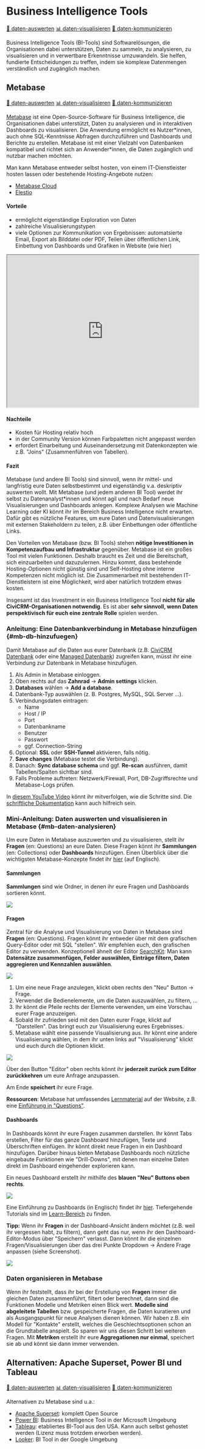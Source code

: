 # Business Intelligence Tools 
[🔢 daten-auswerten](./../1-datenlebenszyklus.html#daten-auswerten)
[📊 daten-visualisieren](./../1-datenlebenszyklus.html#daten-visualisieren) 
[💬 daten-kommunizieren](./../1-datenlebenszyklus.html#daten-kommunizieren)

Business Intelligence Tools (BI-Tools) sind Softwarelösungen, die Organisationen dabei unterstützen, Daten zu sammeln, zu analysieren, zu visualisieren und in verwertbare Erkenntnisse umzuwandeln. Sie helfen, fundierte Entscheidungen zu treffen, indem sie komplexe Datenmengen verständlich und zugänglich machen.



## Metabase
[🔢 daten-auswerten](./../1-datenlebenszyklus.html#daten-auswerten)
[📊 daten-visualisieren](./../1-datenlebenszyklus.html#daten-visualisieren) 
[💬 daten-kommunizieren](./../1-datenlebenszyklus.html#daten-kommunizieren)

[Metabase](https://www.metabase.com) ist eine Open-Source-Software für Business Intelligence, die Organisationen dabei unterstützt, Daten zu analysieren und in interaktiven Dashboards zu visualisieren. Die Anwendung ermöglicht es Nutzer\*innen, auch ohne SQL-Kenntnisse Abfragen durchzuführen und Dashboards und Berichte zu erstellen. Metabase ist mit einer Vielzahl von Datenbanken kompatibel und richtet sich an Anwender\*innen, die Daten zugänglich und nutzbar machen möchten.

Man kann Metabase entweder selbst hosten, von einem IT-Dienstleister hosten lassen oder bestehende Hosting-Angebote nutzen:

- [Metabase Cloud](https://www.metabase.com/pricing/)
- [Elestio](https://elest.io/open-source/metabase])


#### Vorteile
- ermöglicht eigenständige Exploration von Daten
- zahlreiche Visualisierungstypen
- viele Optionen zur Kommunikation von Ergebnissen: automatsierte Email, Export als Bilddatei oder PDF, Teilen über öffentlichen Link, Einbettung von Dashboards und Grafiken in Website (wie hier)

<iframe width="100%" height="400px%" src="https://mtbs.correlaid.org/public/question/d0f6fa28-8270-4d51-afef-0e3218a4af94"></iframe>

#### Nachteile
- Kosten für Hosting relativ hoch
- in der Community Version können Farbpaletten nicht angepasst werden
- erfordert Einarbeitung und Auseinandersetzung mit Datenkonzepten wie z.B. "Joins" (Zusammenführen von Tabellen). 

#### Fazit 
Metabase (und andere BI Tools) sind sinnvoll, wenn ihr mittel- und langfristig eure Daten selbstbestimmt und eigenständig v.a. deskriptiv auswerten wollt. Mit Metabase (und jedem anderen BI Tool) werdet ihr selbst zu Datenanalyst*innen und könnt agil und nach Bedarf neue Visualisierungen und Dashboards anlegen. Komplexe Analysen wie Machine Learning oder KI könnt ihr im Bereich Business Intelligence nicht erwarten. Dafür gibt es nützliche Features, um eure Daten und Datenvisualisierungen mit externen Stakeholdern zu teilen, z.B. über Einbettungen oder öffentliche Links.

Den Vorteilen von Metabase (bzw. BI Tools) stehen **nötige Investitionen in Kompetenzaufbau und Infrastruktur** gegenüber. Metabase ist ein großes Tool mit vielen Funktionen. 
Deshalb braucht es Zeit und die Bereitschaft, sich einzuarbeiten und dazuzulernen. Hinzu kommt, dass bestehende Hosting-Optionen nicht günstig sind und Self-Hosting ohne interne Kompetenzen nicht möglich ist. Die Zusammenarbeit mit bestehenden IT-Dienstleistern ist eine Möglichkeit, wird aber natürlich trotzdem etwas kosten.
 
Insgesamt ist das Investment in ein Business Intelligence Tool **nicht für alle CiviCRM-Organisationen notwendig**. Es ist aber **sehr sinnvoll, wenn Daten perspektivisch für euch eine zentrale Rolle** spielen werden.

### Anleitung: Eine Datenbankverbindung in Metabase hinzufügen {#mb-db-hinzufuegen}

Damit Metabase auf die Daten aus eurer Datenbank (z.B. [CiviCRM Datenbank](./civicrm_intern/2-civicrm-datenbank.md) oder eine [Managed Datenbank](./managed-datenbank.md)) zugreifen kann, müsst ihr eine Verbindung zur Datenbank in Metabase hinzufügen.

1. Als Admin in Metabase einloggen.  
2. Oben rechts auf das **Zahnrad** → **Admin settings** klicken.  
3. **Databases** wählen → **Add a database**.  
4. Datenbank-Typ auswählen (z. B. Postgres, MySQL, SQL Server …).  
5. Verbindungsdaten eintragen:  
   - Name 
   - Host / IP 
   - Port 
   - Datenbankname  
   - Benutzer  
   - Passwort  
   - ggf. Connection-String  
6. Optional: **SSL** oder **SSH-Tunnel** aktivieren, falls nötig.  
7. **Save changes** (Metabase testet die Verbindung).  
8. Danach: **Sync database schema** und ggf. **Re-scan** ausführen, damit Tabellen/Spalten sichtbar sind.  
9. Falls Probleme auftreten: Netzwerk/Firewall, Port, DB-Zugriffsrechte und Metabase-Logs prüfen.


In [diesem YouTube Video](https://www.youtube.com/watch?v=P6DFuwqSDmQ) könnt ihr mitverfolgen, wie die Schritte sind. Die [schriftliche Dokumentation](https://www.metabase.com/docs/latest/databases/connecting) kann auch hilfreich sein.

### Mini-Anleitung: Daten auswerten und visualisieren in Metabase  {#mb-daten-analysieren}
Um eure Daten in Metabase auszuwerten und zu visualisieren, stellt ihr **Fragen** (en: Questions) an eure Daten. Diese Fragen könnt ihr **Sammlungen** (en: Collections) oder **Dashboards** hinzufügen. 
Einen Überblick über die wichtigsten Metabase-Konzepte findet ihr [hier](https://www.metabase.com/learn/metabase-basics/overview/concepts) (auf Englisch).

#### Sammlungen
**Sammlungen** sind wie Ordner, in denen ihr eure Fragen und Dashboards sortieren könnt.

![](./../images/mb-sammlungen.png)

#### Fragen
Zentral für die Analyse und Visualisierung von Daten in Metabase sind **Fragen** (en: Questions). Fragen könnt ihr entweder über mit dem grafischen Query-Editor oder mit SQL "stellen". 
Wir empfehlen euch, den grafischen Editor zu verwenden. Konzeptionell ähnelt der Editor [SearchKit](./../tools/civicrm_intern/4-civicrm-searchkit-chartkit.md): Man kann **Datensätze zusammenfügen, Felder auswählen, Einträge filtern, Daten aggregieren und Kennzahlen auswählen**. 

![](./../images/mb-question-editor.png)

1. Um eine neue Frage anzulegen, klickt oben rechts den "Neu" Button -> Frage.
2. Verwendet die Bedienelemente, um die Daten auszuwählen, zu filtern, ...
3. Ihr könnt die Pfeile rechts der Elemente verwenden, um eine Vorschau eurer Frage anzuzeigen.
4. Sobald ihr zufrieden seid mit den Daten eurer Frage, klickt auf "Darstellen". Das bringt euch zur Visualisierung eures Ergebnisses.
5. Metabase wählt eine passende Visualisierung aus. Ihr könnt eine andere Visualisierung wählen, in dem ihr unten links auf "Visualisierung" klickt und euch durch die Optionen klickt.

![](./../images/mb-viz-options.png)

Über den Button "Editor" oben rechts könnt ihr **jederzeit zurück zum Editor zurückkehren** um eure Anfrage anzupassen.

Am Ende **speichert** ihr eure Frage. 

**Ressourcen**: Metabase hat umfassendes [Lernmaterial](https://www.metabase.com/learn/) auf der Website, z.B. eine [Einführung in "Questions"](https://www.metabase.com/learn/metabase-basics/getting-started/ask-a-question). 

#### Dashboards
In Dashboards könnt ihr eure Fragen zusammen darstellen. Ihr könnt Tabs erstellen,  Filter für das ganze Dashboard hinzufügen, Texte und Überschriften einfügen. Ihr könnt direkt neue Fragen in ein Dashboard hinzufügen.
Darüber hinaus bieten Metabase Dashboards noch nützliche eingebaute Funktionen wie "Drill-Downs", mit denen man einzelne Daten direkt im Dashboard eingehender explorieren kann.

Ein neues Dashboard erstellt ihr mithilfe des **blauen "Neu" Buttons oben rechts**. 

![](./../images/mb-dashboard-editor.png)

Eine Einführung zu Dashboards (in Englisch) findet ihr [hier](https://www.metabase.com/docs/latest/dashboards/introduction). Tiefergehende Tutorials sind im [Learn-Bereich](https://www.metabase.com/learn/metabase-basics/querying-and-dashboards/#dashboards) zu finden. 


**Tipp:** Wenn ihr **Fragen** in der Dashboard-Ansicht ändern möchtet (z.B. weil ihr vergessen habt, zu filtern), dann geht das nur, wenn ihr den Dashboard-Editor-Modus über "Speichern" verlasst. Dann könnt ihr die einzelnen Fragen/Visualisierungen über das drei Punkte Dropdown -> Ändere Frage anpassen (siehe Screenshot). 

![](./../images/mb-dashboard-edit-closed.png)


### Daten organisieren in Metabase
Wenn ihr feststellt, dass ihr bei der Erstellung von **Fragen** immer die gleichen Daten zusammenführt, filtert oder berechnet, dann sind die Funktionen Modelle und Metriken einen Blick wert. **Modelle sind abgeleitete Tabellen** bzw. gespeicherte Fragen, die Daten kuratieren und als Ausgangspunkt für neue Analysen dienen können. Wir haben z.B. ein Modell für "Kontakte" erstellt, welches die Geschlechtsoptionen schon an die Grundtabelle anspielt. So sparen wir uns diesen Schritt bei weiteren Fragen. Mit **Metriken** erstellt ihr eure **Aggregationen nur einmal**, speichert sie ab und könnt sie dann immer verwenden. 

## Alternativen: Apache Superset, Power BI und Tableau

[🔢 daten-auswerten](./../1-datenlebenszyklus.html#daten-auswerten)
[📊 daten-visualisieren](./../1-datenlebenszyklus.html#daten-visualisieren) 
[💬 daten-kommunizieren](./../1-datenlebenszyklus.html#daten-kommunizieren)

Alternativen zu Metabase sind u.a.:

- [Apache Superset](https://superset.apache.org/): komplett Open Source
- [Power BI](https://www.microsoft.com/de-de/power-platform/products/power-bi?market=de): Business Intelligence Tool in der Microsoft Umgebung
- [Tableau](https://www.tableau.com/): etabliertes BI-Tool aus den USA. Kann auch selbst gehostet werden (Lizenz muss trotzdem erworben werden).
- [Looker](https://lookerstudio.google.com/u/0/): BI Tool in der Google Umgebung


